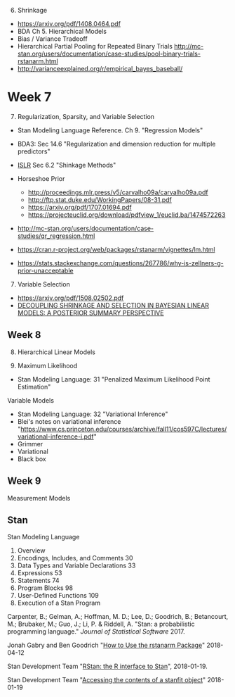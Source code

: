 6. Shrinkage
-   https://arxiv.org/pdf/1408.0464.pdf
-   BDA Ch 5. Hierarchical Models
-   Bias / Variance Tradeoff
-   Hierarchical Partial Pooling for Repeated Binary Trials http://mc-stan.org/users/documentation/case-studies/pool-binary-trials-rstanarm.html
-   http://varianceexplained.org/r/empirical_bayes_baseball/

# Week 7

7. Regularization, Sparsity, and Variable Selection

-   Stan Modeling Language Reference. Ch 9. "Regression Models"
-   BDA3: Sec 14.6 "Regularization and dimension reduction for multiple predictors"
-   [ISLR](http://www-bcf.usc.edu/~gareth/ISL/ISLR%20Seventh%20Printing.pdf) Sec 6.2 "Shinkage Methods"
-   Horseshoe Prior

    -   http://proceedings.mlr.press/v5/carvalho09a/carvalho09a.pdf
    -   http://ftp.stat.duke.edu/WorkingPapers/08-31.pdf
    -   https://arxiv.org/pdf/1707.01694.pdf
    -   https://projecteuclid.org/download/pdfview_1/euclid.ba/1474572263

-   http://mc-stan.org/users/documentation/case-studies/qr_regression.html
-   https://cran.r-project.org/web/packages/rstanarm/vignettes/lm.html
-   https://stats.stackexchange.com/questions/267786/why-is-zellners-g-prior-unacceptable

7. Variable Selection

-   https://arxiv.org/pdf/1508.02502.pdf
-   [DECOUPLING SHRINKAGE AND SELECTION IN BAYESIAN
LINEAR MODELS: A POSTERIOR SUMMARY PERSPECTIVE](https://arxiv.org/pdf/1408.0464.pdf)

## Week 8

8. Hierarchical Linear Models

8. Maximum Likelihood

-   Stan Modeling Language: 31 "Penalized Maximum Likelihood Point Estimation"


Variable Models

-   Stan Modeling Language: 32 "Variational Inference"
-   Blei's notes on variational inference "https://www.cs.princeton.edu/courses/archive/fall11/cos597C/lectures/variational-inference-i.pdf"
-   Grimmer
-   Variational
-   Black box

## Week 9

Measurement Models

## Stan

Stan Modeling Language

1. Overview
2. Encodings, Includes, and Comments 30
3. Data Types and Variable Declarations 33
4. Expressions 53
5. Statements 74
6. Program Blocks 98
7. User-Defined Functions 109
8. Execution of a Stan Program

Carpenter, B.; Gelman, A.; Hoffman, M. D.; Lee, D.; Goodrich, B.; Betancourt, M.; Brubaker, M.; Guo, J.; Li, P. & Riddell, A. "Stan: a probabilistic programming language." *Journal of Statistical Software* 2017.

Jonah Gabry and Ben Goodrich "[How to Use the rstanarm Package](https://cran.r-project.org/web/packages/rstanarm/vignettes/rstanarm.html)" 2018-04-12

Stan Development Team "[RStan: the R interface to Stan](https://cran.r-project.org/web/packages/rstan/vignettes/rstan.html)", 2018-01-19.

Stan Development Team "[Accessing the contents of a stanfit object](https://cran.r-project.org/web/packages/rstan/vignettes/stanfit-objects.html)" 2018-01-19
